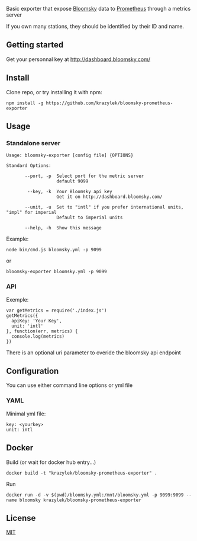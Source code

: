 Basic exporter that expose [Bloomsky](https://www.bloomsky.com/) data to [Prometheus](https://prometheus.io/) through a metrics server

If you own many stations, they should be identified by their ID and name.


## Getting started

Get your personnal key at http://dashboard.bloomsky.com/



## Install

Clone repo, or try installing it with npm:

```
npm install -g https://github.com/krazylek/bloomsky-prometheus-exporter
```


## Usage 

### Standalone server

```
Usage: bloomsky-exporter [config file] {OPTIONS}

Standard Options:

       --port, -p  Select port for the metric server
                   default 9099

        --key, -k  Your Bloomsky api key
                   Get it on http://dashboard.bloomsky.com/

       --unit, -u  Set to "intl" if you prefer international units, "impl" for imperial
                   Default to imperial units

       --help, -h  Show this message
```

Example:

```
node bin/cmd.js bloomsky.yml -p 9099
```

or 

```
bloomsky-exporter bloomsky.yml -p 9099
```

### API

Exemple:

```
var getMetrics = require('./index.js')
getMetrics({ 
  apiKey: 'Your Key',
  unit: 'intl'
}, function(err, metrics) {
  console.log(metrics)
})
```

There is an optional uri parameter to overide the bloomsky api endpoint


## Configuration

You can use either command line options or yml file

### YAML

Minimal yml file:

```
key: <yourkey>
unit: intl
```

## Docker

Build (or wait for docker hub entry...)

```
docker build -t "krazylek/bloomsky-prometheus-exporter" .
```

Run

```
docker run -d -v $(pwd)/bloomsky.yml:/mnt/bloomsky.yml -p 9099:9099 --name bloomsky krazylek/bloomsky-prometheus-exporter
```

## License

[MIT](https://tldrlegal.com/license/mit-license])
